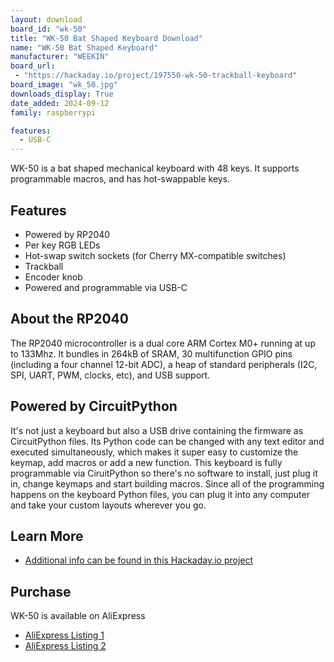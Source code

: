 ```yaml
---
layout: download
board_id: "wk-50"
title: "WK-50 Bat Shaped Keyboard Download"
name: "WK-50 Bat Shaped Keyboard"
manufacturer: "WEEKIN"
board_url:
 - "https://hackaday.io/project/197550-wk-50-trackball-keyboard"
board_image: "wk_50.jpg"
downloads_display: True
date_added: 2024-09-12
family: raspberrypi

features:
  - USB-C
---
```


WK-50 is a bat shaped mechanical keyboard with 48 keys. It supports programmable macros, and has hot-swappable keys.


## Features
* Powered by RP2040
* Per key RGB LEDs
* Hot-swap switch sockets (for Cherry MX-compatible switches)
* Trackball
* Encoder knob
* Powered and programmable via USB-C

## About the RP2040
The RP2040 microcontroller is a dual core ARM Cortex M0+ running at up to 133Mhz. It bundles in 264kB of SRAM, 30 multifunction GPIO pins (including a four channel 12-bit ADC), a heap of standard peripherals (I2C, SPI, UART, PWM, clocks, etc), and USB support.

## Powered by CircuitPython
It's not just a keyboard but also a USB drive containing the firmware as CircuitPython files. Its Python code can be changed with any text editor and executed simultaneously, which makes it super easy to customize the keymap, add macros or add a new function.  This keyboard is fully programmable via CiruitPython so there's no software to install, just plug it in, change keymaps and start building macros. Since all of the programming happens on the keyboard Python files, you can plug it into any computer and take your custom layouts wherever you go.

## Learn More
* [Additional info can be found in this Hackaday.io project](https://hackaday.io/project/197550-wk-50-trackball-keyboard)


## Purchase
WK-50 is available on AliExpress
* [AliExpress Listing 1](https://www.aliexpress.us/item/3256806714957744.html)
* [AliExpress Listing 2](https://www.aliexpress.us/item/3256805977413768.html)
